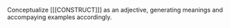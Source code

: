 Conceptualize [[[CONSTRUCT]]] as an adjective, generating meanings and accompaying examples accordingly.
